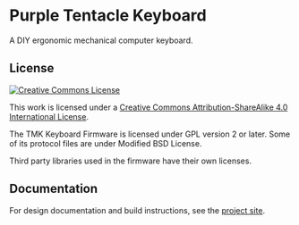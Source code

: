 # Purple Tentacle Keyboard

A DIY ergonomic mechanical computer keyboard.


## License

[![Creative Commons License][badge]][cc-by-sa4]

This work is licensed under a [Creative Commons Attribution-ShareAlike
4.0 International License][cc-by-sa4].

[badge]: https://i.creativecommons.org/l/by-sa/4.0/88x31.png
[cc-by-sa4]: http://creativecommons.org/licenses/by-sa/4.0/

The TMK Keyboard Firmware is licensed under GPL version 2 or later. Some
of its protocol files are under Modified BSD License.

Third party libraries used in the firmware have their own licenses.


## Documentation

For design documentation and build instructions, see the
[project site][site].

[site]: https://yurikhan.github.io/purple-tentacle/
